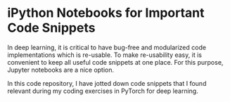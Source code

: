 # iPython Notebooks for Important Code Snippets

In deep learning, it is critical to have bug-free and modularized code implementations which is re-usable. To make re-usability easy, it is convenient to keep all useful code snippets at one place. For this purpose, Jupyter notebooks are a nice option.

In this code repository, I have jotted down code snippets that I found relevant during my coding exercises in PyTorch for deep learning.

